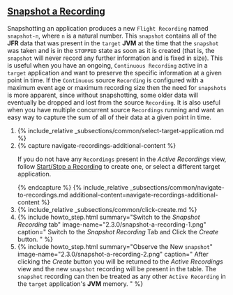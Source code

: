 ## [Snapshot a Recording](#snapshot-a-recording)
Snapshotting an application produces a new `Flight Recording` named `snapshot-n`,
where `n` is a natural number. This `snapshot` contains all of the **JFR** data that
was present in the <code>target</code> **JVM** at the time that the `snapshot` was taken and is in
the `STOPPED` state as soon as it is created (that is, the` snapshot` will never
record any further information and is fixed in size). This is useful when you
have an ongoing, `Continuous Recording` active in a <code>target</code> application and want
to preserve the specific information at a given point in time. If the
`Continuous` source `Recording` is configured with a maximum event age or maximum
recording size then the need for `snapshots` is more apparent, since without
snapshotting, some older data will eventually be dropped and lost from the
source `Recording`. It is also useful when you have multiple concurrent source
`Recordings` running and want an easy way to capture the sum of all of their data
at a given point in time.

<ol>
  <li>
    {% include_relative _subsections/common/select-target-application.md %}
  </li>
  <li>
    {% capture navigate-recordings-additional-content %}
      <p>
        If you do not have any <code>Recordings</code> present in the <i>Active Recordings</i>
        view, follow
        <a href="{{ page.url }}#startstop-a-recording">Start/Stop a Recording</a>
        to create one, or select a different target application.
      </p>
    {% endcapture %}
    {% include_relative _subsections/common/navigate-to-recordings.md additional-content=navigate-recordings-additional-content %}
  </li>
  <li>
    {% include_relative _subsections/common/click-create.md %}
  </li>
  <li>
    {% include howto_step.html
      summary="Switch to the <i>Snapshot Recording</i> tab"
      image-name="2.3.0/snapshot-a-recording-1.png"
      caption="
        Switch to the <i>Snapshot Recording</i> Tab and Click the <i>Create</i>
        button.
      "
    %}
  </li>
  <li>
    {% include howto_step.html
      summary="Observe the New <code>snapshot</code>"
      image-name="2.3.0/snapshot-a-recording-2.png"
      caption="
        After clicking the <i>Create</i> button you will be returned to the
        <i>Active Recordings</i> view and the new <code>snapshot</code> recording will be present
        in the table. The <code>snapshot</code> recording can then be treated as any other
        <code>Active Recording</code> in the <code>target</code> application's <b>JVM</b> memory.
      "
    %}
  </li>
</ol>
